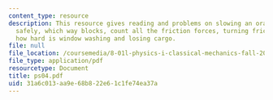 ```yaml
---
content_type: resource
description: This resource gives reading and problems on slowing an orange box, driving
  safely, which way blocks, count all the friction forces, turning friction sideways,
  how hard is window washing and losing cargo.
file: null
file_location: /coursemedia/8-01l-physics-i-classical-mechanics-fall-2005/31a6c013aa9e68b822e61c1fe74ea37a_ps04.pdf
file_type: application/pdf
resourcetype: Document
title: ps04.pdf
uid: 31a6c013-aa9e-68b8-22e6-1c1fe74ea37a
---
```

